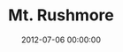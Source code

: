 ---
layout: post
date:   2012-07-06 00:00:00
title: Mt. Rushmore
categories: fun
picture: /assets/fun/mtrushmore.jpg
summary: July 6, 2012</br>Visiting Mt. Rushmore, monument to America's greatest leaders
---